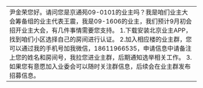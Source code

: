 |   |
|---|
|尹金荣您好。请问您是京通苑09-0101的业主吗？我是咱们业主大会筹备组的业主代表王震，我是09-1606的业主，我们预计9月初会招开业主大会，有几件事情需要您支持。 1.下载安装北京业主APP，找到咱们小区选择自己的房间进行认证。 2.加入相应楼的业主群，您可以通过我的手机号加我微信，18611966535，申请信息中请备注上您的姓名和房间号，我拉您进业主群，后期通知选举相关工作。 3. 如果您有意愿加入业委会可以随时关注群信息，后续会在业主群发布招募信息。|